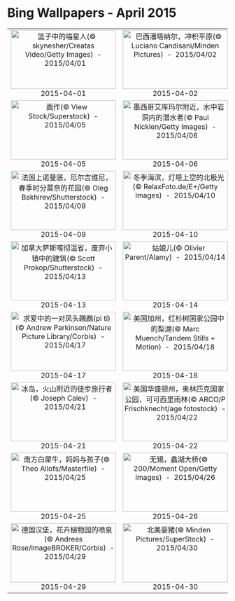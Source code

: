 # Bing Wallpapers - April 2015

| | | | |
|:-------------------------:|:-------------------------:|:-------------------------:|:-------------------------:|
| <a href="https://bing.ee123.net/img/cn/fhd/2015/04/01.jpg" target="_blank"><img src="https://bing.ee123.net/img/cn/fhd/2015/04/01.jpg" width="240" height="135" alt="篮子中的喵星人(© skynesher/Creatas Video/Getty Images)  -  2015/04/01" title="篮子中的喵星人(© skynesher/Creatas Video/Getty Images)  -  2015/04/01"></a><br>2015-04-01<br> | <a href="https://bing.ee123.net/img/cn/fhd/2015/04/02.jpg" target="_blank"><img src="https://bing.ee123.net/img/cn/fhd/2015/04/02.jpg" width="240" height="135" alt="巴西潘塔纳尔，冲积平原(© Luciano Candisani/Minden Pictures)  -  2015/04/02" title="巴西潘塔纳尔，冲积平原(© Luciano Candisani/Minden Pictures)  -  2015/04/02"></a><br>2015-04-02<br> | <a href="https://bing.ee123.net/img/cn/fhd/2015/04/03.jpg" target="_blank"><img src="https://bing.ee123.net/img/cn/fhd/2015/04/03.jpg" width="240" height="135" alt="新西兰弗兰兹·约瑟夫冰河的徒步旅行者(© Keri Oberly/Aurora Photos)  -  2015/04/03" title="新西兰弗兰兹·约瑟夫冰河的徒步旅行者(© Keri Oberly/Aurora Photos)  -  2015/04/03"></a><br>2015-04-03<br> | <a href="https://bing.ee123.net/img/cn/fhd/2015/04/04.jpg" target="_blank"><img src="https://bing.ee123.net/img/cn/fhd/2015/04/04.jpg" width="240" height="135" alt="赤狐妈妈在与幼仔玩打斗游戏(© Konrad Wothe/Minden Pictures)  -  2015/04/04" title="赤狐妈妈在与幼仔玩打斗游戏(© Konrad Wothe/Minden Pictures)  -  2015/04/04"></a><br>2015-04-04<br> |
| <a href="https://bing.ee123.net/img/cn/fhd/2015/04/05.jpg" target="_blank"><img src="https://bing.ee123.net/img/cn/fhd/2015/04/05.jpg" width="240" height="135" alt="画作(© View Stock/Superstock)  -  2015/04/05" title="画作(© View Stock/Superstock)  -  2015/04/05"></a><br>2015-04-05<br> | <a href="https://bing.ee123.net/img/cn/fhd/2015/04/06.jpg" target="_blank"><img src="https://bing.ee123.net/img/cn/fhd/2015/04/06.jpg" width="240" height="135" alt="墨西哥艾库玛尔附近，水中岩洞内的潜水者(© Paul Nicklen/Getty Images)  -  2015/04/06" title="墨西哥艾库玛尔附近，水中岩洞内的潜水者(© Paul Nicklen/Getty Images)  -  2015/04/06"></a><br>2015-04-06<br> | <a href="https://bing.ee123.net/img/cn/fhd/2015/04/07.jpg" target="_blank"><img src="https://bing.ee123.net/img/cn/fhd/2015/04/07.jpg" width="240" height="135" alt="美国加州约书亚树国家公园，白雪覆盖的约书亚树(© Christopher Talbot Frank/Danita Delimont)  -  2015/04/07" title="美国加州约书亚树国家公园，白雪覆盖的约书亚树(© Christopher Talbot Frank/Danita Delimont)  -  2015/04/07"></a><br>2015-04-07<br> | <a href="https://bing.ee123.net/img/cn/fhd/2015/04/08.jpg" target="_blank"><img src="https://bing.ee123.net/img/cn/fhd/2015/04/08.jpg" width="240" height="135" alt="意大利多洛米蒂，加迪纳山口及塞拉群(© Shutterstock)  -  2015/04/08" title="意大利多洛米蒂，加迪纳山口及塞拉群(© Shutterstock)  -  2015/04/08"></a><br>2015-04-08<br> |
| <a href="https://bing.ee123.net/img/cn/fhd/2015/04/09.jpg" target="_blank"><img src="https://bing.ee123.net/img/cn/fhd/2015/04/09.jpg" width="240" height="135" alt="法国上诺曼底，厄尔吉维尼，春季时分莫奈的花园(© Oleg Bakhirev/Shutterstock)  -  2015/04/09" title="法国上诺曼底，厄尔吉维尼，春季时分莫奈的花园(© Oleg Bakhirev/Shutterstock)  -  2015/04/09"></a><br>2015-04-09<br> | <a href="https://bing.ee123.net/img/cn/fhd/2015/04/10.jpg" target="_blank"><img src="https://bing.ee123.net/img/cn/fhd/2015/04/10.jpg" width="240" height="135" alt="冬季海滨，灯塔上空的北极光(© RelaxFoto.de/E+/Getty Images)  -  2015/04/10" title="冬季海滨，灯塔上空的北极光(© RelaxFoto.de/E+/Getty Images)  -  2015/04/10"></a><br>2015-04-10<br> | <a href="https://bing.ee123.net/img/cn/fhd/2015/04/11.jpg" target="_blank"><img src="https://bing.ee123.net/img/cn/fhd/2015/04/11.jpg" width="240" height="135" alt="新西兰基督城，三只欢快的小羔羊(© Andrew Walmsley/Alamy)  -  2015/04/11" title="新西兰基督城，三只欢快的小羔羊(© Andrew Walmsley/Alamy)  -  2015/04/11"></a><br>2015-04-11<br> | <a href="https://bing.ee123.net/img/cn/fhd/2015/04/12.jpg" target="_blank"><img src="https://bing.ee123.net/img/cn/fhd/2015/04/12.jpg" width="240" height="135" alt="美国蒙大拿州，冰川国家公园中的北方侏儒猫头鹰(© Steven Gnam/Tandem Stills + Motion)  -  2015/04/12" title="美国蒙大拿州，冰川国家公园中的北方侏儒猫头鹰(© Steven Gnam/Tandem Stills + Motion)  -  2015/04/12"></a><br>2015-04-12<br> |
| <a href="https://bing.ee123.net/img/cn/fhd/2015/04/13.jpg" target="_blank"><img src="https://bing.ee123.net/img/cn/fhd/2015/04/13.jpg" width="240" height="135" alt="加拿大萨斯喀彻温省，废弃小镇中的建筑(© Scott Prokop/Shutterstock)  -  2015/04/13" title="加拿大萨斯喀彻温省，废弃小镇中的建筑(© Scott Prokop/Shutterstock)  -  2015/04/13"></a><br>2015-04-13<br> | <a href="https://bing.ee123.net/img/cn/fhd/2015/04/14.jpg" target="_blank"><img src="https://bing.ee123.net/img/cn/fhd/2015/04/14.jpg" width="240" height="135" alt="姑娘儿(© Olivier Parent/Alamy)  -  2015/04/14" title="姑娘儿(© Olivier Parent/Alamy)  -  2015/04/14"></a><br>2015-04-14<br> | <a href="https://bing.ee123.net/img/cn/fhd/2015/04/15.jpg" target="_blank"><img src="https://bing.ee123.net/img/cn/fhd/2015/04/15.jpg" width="240" height="135" alt="长曝光拍摄，街道上的汽车(© Mxing Photography/Flickr Open/Getty Images)  -  2015/04/15" title="长曝光拍摄，街道上的汽车(© Mxing Photography/Flickr Open/Getty Images)  -  2015/04/15"></a><br>2015-04-15<br> | <a href="https://bing.ee123.net/img/cn/fhd/2015/04/16.jpg" target="_blank"><img src="https://bing.ee123.net/img/cn/fhd/2015/04/16.jpg" width="240" height="135" alt="土耳其，卡帕多西亚，乌奇希萨尔上空的热气球(© Coolbriere Photograph/Getty Images)  -  2015/04/16" title="土耳其，卡帕多西亚，乌奇希萨尔上空的热气球(© Coolbriere Photograph/Getty Images)  -  2015/04/16"></a><br>2015-04-16<br> |
| <a href="https://bing.ee123.net/img/cn/fhd/2015/04/17.jpg" target="_blank"><img src="https://bing.ee123.net/img/cn/fhd/2015/04/17.jpg" width="240" height="135" alt="求爱中的一对凤头鸊鷉(pì tī)(© Andrew Parkinson/Nature Picture Library/Corbis)  -  2015/04/17" title="求爱中的一对凤头鸊鷉(pì tī)(© Andrew Parkinson/Nature Picture Library/Corbis)  -  2015/04/17"></a><br>2015-04-17<br> | <a href="https://bing.ee123.net/img/cn/fhd/2015/04/18.jpg" target="_blank"><img src="https://bing.ee123.net/img/cn/fhd/2015/04/18.jpg" width="240" height="135" alt="美国加州，红杉树国家公园中的梨湖(© Marc Muench/Tandem Stills + Motion)  -  2015/04/18" title="美国加州，红杉树国家公园中的梨湖(© Marc Muench/Tandem Stills + Motion)  -  2015/04/18"></a><br>2015-04-18<br> | <a href="https://bing.ee123.net/img/cn/fhd/2015/04/19.jpg" target="_blank"><img src="https://bing.ee123.net/img/cn/fhd/2015/04/19.jpg" width="240" height="135" alt="奥地利图尔菲斯，解冻一半的草甸(© F1 Online/REX)  -  2015/04/19" title="奥地利图尔菲斯，解冻一半的草甸(© F1 Online/REX)  -  2015/04/19"></a><br>2015-04-19<br> | <a href="https://bing.ee123.net/img/cn/fhd/2015/04/20.jpg" target="_blank"><img src="https://bing.ee123.net/img/cn/fhd/2015/04/20.jpg" width="240" height="135" alt="广西桂林，收获前的稻田航拍图(© imageBROKER/Superstock)  -  2015/04/20" title="广西桂林，收获前的稻田航拍图(© imageBROKER/Superstock)  -  2015/04/20"></a><br>2015-04-20<br> |
| <a href="https://bing.ee123.net/img/cn/fhd/2015/04/21.jpg" target="_blank"><img src="https://bing.ee123.net/img/cn/fhd/2015/04/21.jpg" width="240" height="135" alt="冰岛，火山附近的徒步旅行者(© Joseph Calev)  -  2015/04/21" title="冰岛，火山附近的徒步旅行者(© Joseph Calev)  -  2015/04/21"></a><br>2015-04-21<br> | <a href="https://bing.ee123.net/img/cn/fhd/2015/04/22.jpg" target="_blank"><img src="https://bing.ee123.net/img/cn/fhd/2015/04/22.jpg" width="240" height="135" alt="美国华盛顿州，奥林匹克国家公园，可可西里雨林(© ARCO/P Frischknecht/age fotostock)  -  2015/04/22" title="美国华盛顿州，奥林匹克国家公园，可可西里雨林(© ARCO/P Frischknecht/age fotostock)  -  2015/04/22"></a><br>2015-04-22<br> | <a href="https://bing.ee123.net/img/cn/fhd/2015/04/23.jpg" target="_blank"><img src="https://bing.ee123.net/img/cn/fhd/2015/04/23.jpg" width="240" height="135" alt="日本长野八岳，日本歌鸲(qú)(© Gouichi Wada/Minden Pictures)  -  2015/04/23" title="日本长野八岳，日本歌鸲(qú)(© Gouichi Wada/Minden Pictures)  -  2015/04/23"></a><br>2015-04-23<br> | <a href="https://bing.ee123.net/img/cn/fhd/2015/04/24.jpg" target="_blank"><img src="https://bing.ee123.net/img/cn/fhd/2015/04/24.jpg" width="240" height="135" alt="伊朗设拉子，莫克清真寺(粉红清真寺)(© R.Creation/Corbis)  -  2015/04/24" title="伊朗设拉子，莫克清真寺(粉红清真寺)(© R.Creation/Corbis)  -  2015/04/24"></a><br>2015-04-24<br> |
| <a href="https://bing.ee123.net/img/cn/fhd/2015/04/25.jpg" target="_blank"><img src="https://bing.ee123.net/img/cn/fhd/2015/04/25.jpg" width="240" height="135" alt="南方白犀牛，妈妈与孩子(© Theo Allofs/Masterfile)  -  2015/04/25" title="南方白犀牛，妈妈与孩子(© Theo Allofs/Masterfile)  -  2015/04/25"></a><br>2015-04-25<br> | <a href="https://bing.ee123.net/img/cn/fhd/2015/04/26.jpg" target="_blank"><img src="https://bing.ee123.net/img/cn/fhd/2015/04/26.jpg" width="240" height="135" alt="无锡，蠡湖大桥(© 200/Moment Open/Getty Images)  -  2015/04/26" title="无锡，蠡湖大桥(© 200/Moment Open/Getty Images)  -  2015/04/26"></a><br>2015-04-26<br> | <a href="https://bing.ee123.net/img/cn/fhd/2015/04/27.jpg" target="_blank"><img src="https://bing.ee123.net/img/cn/fhd/2015/04/27.jpg" width="240" height="135" alt="智利奇洛埃岛国家公园，海滩上的白草雁(© SIME/eStock Photo)  -  2015/04/27" title="智利奇洛埃岛国家公园，海滩上的白草雁(© SIME/eStock Photo)  -  2015/04/27"></a><br>2015-04-27<br> | <a href="https://bing.ee123.net/img/cn/fhd/2015/04/28.jpg" target="_blank"><img src="https://bing.ee123.net/img/cn/fhd/2015/04/28.jpg" width="240" height="135" alt="保加利亚，洛维奇附近的德弗塔什卡洞(© Marholev/E+/Getty Images)  -  2015/04/28" title="保加利亚，洛维奇附近的德弗塔什卡洞(© Marholev/E+/Getty Images)  -  2015/04/28"></a><br>2015-04-28<br> |
| <a href="https://bing.ee123.net/img/cn/fhd/2015/04/29.jpg" target="_blank"><img src="https://bing.ee123.net/img/cn/fhd/2015/04/29.jpg" width="240" height="135" alt="德国汉堡，花卉植物园的喷泉(© Andreas Rose/imageBROKER/Corbis)  -  2015/04/29" title="德国汉堡，花卉植物园的喷泉(© Andreas Rose/imageBROKER/Corbis)  -  2015/04/29"></a><br>2015-04-29<br> | <a href="https://bing.ee123.net/img/cn/fhd/2015/04/30.jpg" target="_blank"><img src="https://bing.ee123.net/img/cn/fhd/2015/04/30.jpg" width="240" height="135" alt="北美豪猪(© Minden Pictures/SuperStock)  -  2015/04/30" title="北美豪猪(© Minden Pictures/SuperStock)  -  2015/04/30"></a><br>2015-04-30<br> |  |  |
